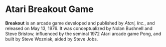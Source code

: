 # Atari Breakout Game
**Breakout** is an arcade game developed and published by *Atari, Inc.*, and released on May 13, 1976. It was conceptualized by Nolan Bushnell and Steve Bristow, influenced by the seminal 1972 Atari arcade game Pong, and built by Steve Wozniak, aided by Steve Jobs. 

